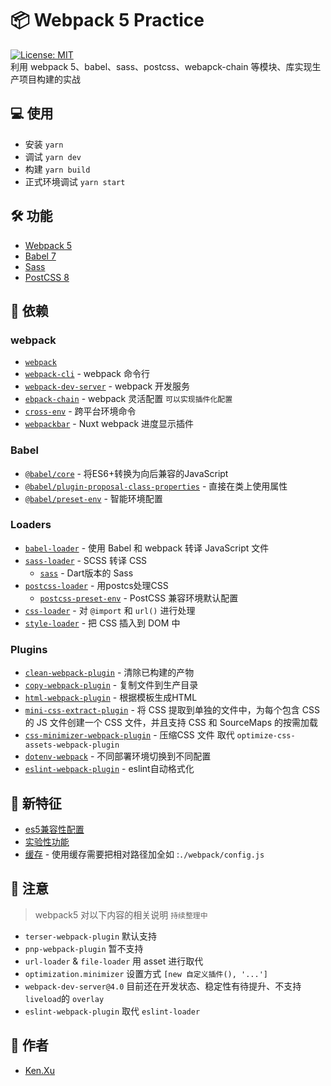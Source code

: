 # 📦 Webpack 5 Practice 
[![License: MIT](https://img.shields.io/badge/License-MIT-blue.svg)](https://opensource.org/licenses/MIT)   
利用 webpack 5、babel、sass、postcss、webapck-chain 等模块、库实现生产项目构建的实战

## 💻 使用 
+ 安装 `yarn`
+ 调试 `yarn dev`
+ 构建 `yarn build`
+ 正式环境调试 `yarn start`

## 🛠 功能 
+ [Webpack 5](https://webpack.js.org/)
+ [Babel 7](https://babeljs.io/)
+ [Sass](https://sass-lang.com/)
+ [PostCSS 8](https://postcss.org/)

## 🤝 依赖 

### webpack

- [`webpack`](https://github.com/webpack/webpack)
- [`webpack-cli`](https://github.com/webpack/webpack-cli) - webpack 命令行
- [`webpack-dev-server`](https://github.com/webpack/webpack-dev-server) - webpack 开发服务
- [`ebpack-chain`](https://github.com/neutrinojs/webpack-chain) - webpack 灵活配置 `可以实现插件化配置`
- [`cross-env`](https://github.com/kentcdodds/cross-env) - 跨平台环境命令
- [`webpackbar`](https://github.com/nuxt-contrib/webpackbar) - Nuxt webpack 进度显示插件
### Babel

- [`@babel/core`](https://www.npmjs.com/package/@babel/core) - 将ES6+转换为向后兼容的JavaScript
- [`@babel/plugin-proposal-class-properties`](https://babeljs.io/docs/en/babel-plugin-proposal-class-properties) - 直接在类上使用属性
- [`@babel/preset-env`](https://babeljs.io/docs/en/babel-preset-env) - 智能环境配置

### Loaders

- [`babel-loader`](https://webpack.js.org/loaders/babel-loader/) - 使用 Babel 和 webpack 转译 JavaScript 文件
- [`sass-loader`](https://webpack.js.org/loaders/sass-loader/) -  SCSS 转译 CSS
  - [`sass`](https://sass-lang.com/) - Dart版本的 Sass
- [`postcss-loader`](https://webpack.js.org/loaders/postcss-loader/) - 用postcs处理CSS
  - [`postcss-preset-env`](https://www.npmjs.com/package/postcss-preset-env) - PostCSS 兼容环境默认配置
- [`css-loader`](https://webpack.js.org/loaders/css-loader/) - 对 `@import` 和 `url()` 进行处理
- [`style-loader`](https://webpack.js.org/loaders/style-loader/) - 把 CSS 插入到 DOM 中

### Plugins

- [`clean-webpack-plugin`](https://github.com/johnagan/clean-webpack-plugin) - 清除已构建的产物
- [`copy-webpack-plugin`](https://github.com/webpack-contrib/copy-webpack-plugin) - 复制文件到生产目录
- [`html-webpack-plugin`](https://github.com/jantimon/html-webpack-plugin) - 根据模板生成HTML
- [`mini-css-extract-plugin`](https://github.com/webpack-contrib/mini-css-extract-plugin) - 将 CSS 提取到单独的文件中，为每个包含 CSS 的 JS 文件创建一个 CSS 文件，并且支持 CSS 和 SourceMaps 的按需加载
- [`css-minimizer-webpack-plugin`](https://webpack.js.org/plugins/css-minimizer-webpack-plugin/) - 压缩CSS 文件 取代 `optimize-css-assets-webpack-plugin`
- [`dotenv-webpack`](https://github.com/mrsteele/dotenv-webpack) - 不同部署环境切换到不同配置
- [`eslint-webpack-plugin`](https://github.com/webpack-contrib/eslint-webpack-plugin) - eslint自动格式化

## 🍄 新特征 
+ [es5兼容性配置](https://github.com/efoxTeam/webpack-5-practice/blob/6f8308535a425820819e2e809d792575832276a5/webpack/common.js#L30)
+ [实验性功能](https://github.com/efoxTeam/webpack-5-practice/blob/6f8308535a425820819e2e809d792575832276a5/webpack/common.js#L11)
+ [缓存](https://github.com/efoxTeam/webpack-5-practice/blob/4ee5c55f0f9f2adf577b10bc548d9ae98a039241/webpack/common.js#L12) - 使用缓存需要把相对路径加全如 :`./webpack/config.js`

## 🎯 注意 
> webpack5 对以下内容的相关说明  `持续整理中`
+ `terser-webpack-plugin` 默认支持 
+ `pnp-webpack-plugin` 暂不支持
+ `url-loader` & `file-loader` 用 asset 进行取代 
+ `optimization.minimizer` 设置方式 `[new 自定义插件(), '...']`
+ `webpack-dev-server@4.0` 目前还在开发状态、稳定性有待提升、不支持 `liveload`的 `overlay`
+ `eslint-webpack-plugin` 取代 `eslint-loader`

## 👋 作者 
+ [Ken.Xu](https://github.com/ckken)
